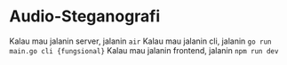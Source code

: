 # Audio-Steganografi

Kalau mau jalanin server, jalanin ```air```
Kalau mau jalanin cli, jalanin ```go run main.go cli {fungsional}```
Kalau mau jalanin frontend, jalanin ```npm run dev```